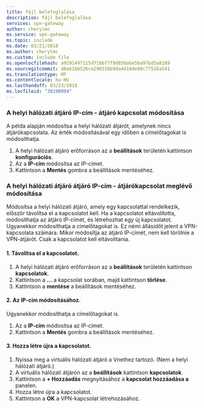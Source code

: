 ```yaml
---
title: fájl belefoglalása
description: fájl belefoglalása
services: vpn-gateway
author: cherylmc
ms.service: vpn-gateway
ms.topic: include
ms.date: 03/21/2018
ms.author: cherylmc
ms.custom: include file
ms.openlocfilehash: a929149f115d716bf7f9d850abe5ba97bd5a8189
ms.sourcegitcommit: 48ab1b6526ce290316b9da4d18de00c77526a541
ms.translationtype: MT
ms.contentlocale: hu-HU
ms.lasthandoff: 03/23/2018
ms.locfileid: "30198094"
---
```

### <a name="gwipnoconnection"></a> A helyi hálózati átjáró IP-cím - átjáró kapcsolat módosítása

A példa alapján módosítsa a helyi hálózati átjárót, amelynek nincs átjárókapcsolata. Az érték módosításával egy időben a címelőtagokat is módosíthatja.

1. A helyi hálózati átjáró erőforráson az a **beállítások** területén kattintson **konfigurációs**.
2. Az a **IP-cím** módosítsa az IP-címet.
3. Kattintson a **Mentés** gombra a beállítások mentéséhez.

### <a name="gwipwithconnection"></a>A helyi hálózati átjáró átjáró IP-cím - átjárókapcsolat meglévő módosítása

Módosítsa a helyi hálózati átjáró, amely egy kapcsolattal rendelkezik, először távolítsa el a kapcsolatot kell. Ha a kapcsolatot eltávolította, módosíthatja az átjáró IP-címét, és létrehozhat egy új kapcsolatot. Ugyanekkor módosíthatja a címelőtagokat is. Ez némi állásidőt jelent a VPN-kapcsolata számára. Mikor módosítja az átjáró IP-címét, nem kell törölnie a VPN-átjárót. Csak a kapcsolatot kell eltávolítania.
 
#### <a name="1-remove-the-connection"></a>1. Távolítsa el a kapcsolatot.

1. A helyi hálózati átjáró erőforráson az a **beállítások** területén kattintson **kapcsolatok**.
2. Kattintson a **...**  a kapcsolat sorában, majd kattintson **törlése**.
3. Kattintson a **mentése** a beállítások mentéséhez.

#### <a name="2-modify-the-ip-address"></a>2. Az IP-cím módosításához.

Ugyanekkor módosíthatja a címelőtagokat is.

1. Az a **IP-cím** módosítsa az IP-címet.
2. Kattintson a **Mentés** gombra a beállítások mentéséhez.

#### <a name="3-recreate-the-connection"></a>3. Hozza létre újra a kapcsolatot.

1. Nyissa meg a virtuális hálózati átjáró a Vnethez tartozó. (Nem a helyi hálózati átjáró.)
2. A virtuális hálózati átjárón az a **beállítások** kattintson **kapcsolatok**.
3. Kattintson a **+ Hozzáadás** megnyitásához a **kapcsolat hozzáadása a** panelen.
4. Hozza létre újra a kapcsolatot.
5. Kattintson a **OK** a VPN-kapcsolat létrehozásához.